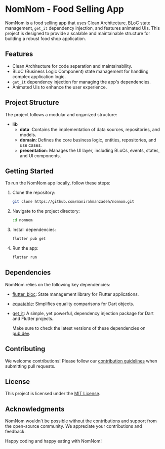 # NomNom - Food Selling App

NomNom is a food selling app that uses Clean Architecture, BLoC state management, `get_it` dependency injection, and features animated UIs. This project is designed to provide a scalable and maintainable structure for building a robust food shop application.

## Features

- Clean Architecture for code separation and maintainability.
- BLoC (Business Logic Component) state management for handling complex application logic.
- `get_it` dependency injection for managing the app's dependencies.
- Animated UIs to enhance the user experience.

## Project Structure

The project follows a modular and organized structure:

- **lib**
    - **data**: Contains the implementation of data sources, repositories, and models.
    - **domain**: Defines the core business logic, entities, repositories, and use cases.
    - **presentation**: Manages the UI layer, including BLoCs, events, states, and UI components.

## Getting Started

To run the NomNom app locally, follow these steps:

1. Clone the repository:

   ```bash
   git clone https://github.com/manirahmanzadeh/nomnom.git

2. Navigate to the project directory:
   
    ```bash
   cd nomnom

3. Install dependencies:

    ```bash
   flutter pub get

4. Run the app:

    ```bash
   flutter run

## Dependencies

NomNom relies on the following key dependencies:

- [flutter_bloc](https://pub.dev/packages/flutter_bloc): State management library for Flutter applications.
- [equatable](https://pub.dev/packages/equatable): Simplifies equality comparisons for Dart objects.
- [get_it](https://pub.dev/packages/get_it): A simple, yet powerful, dependency injection package for Dart and Flutter projects.

  Make sure to check the latest versions of these dependencies on [pub.dev](https://pub.dev/).

## Contributing

We welcome contributions! Please follow our [contribution guidelines](CONTRIBUTING.md) when submitting pull requests.

## License

This project is licensed under the [MIT License](LICENSE).

## Acknowledgments

NomNom wouldn't be possible without the contributions and support from the open-source community. We appreciate your contributions and feedback.

Happy coding and happy eating with NomNom!
   